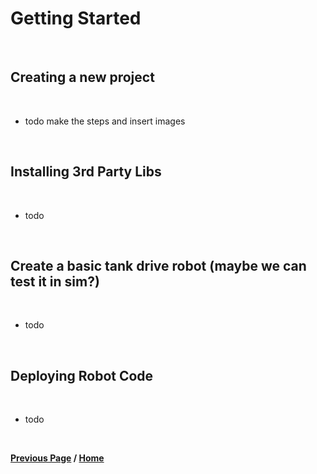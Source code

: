 # Getting Started

<br>

## Creating a new project

<br>

- todo make the steps and insert images

<br>

## Installing 3rd Party Libs

<br>

- todo

<br>

## Create a basic tank drive robot (maybe we can test it in sim?)

<br>

- todo

<br>

## Deploying Robot Code

<br>

- todo

<br>

**[Previous Page](https://docs.lynkrobotics.org/) / [Home](https://docs.lynkrobotics.org/)**

<br>


